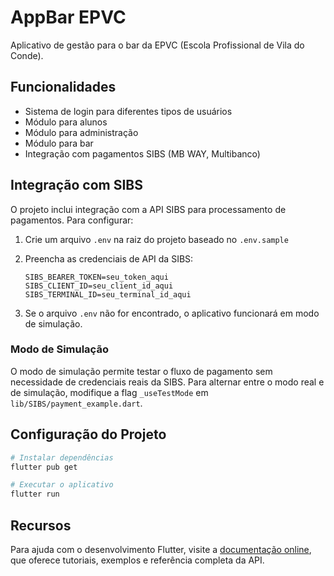 # AppBar EPVC

Aplicativo de gestão para o bar da EPVC (Escola Profissional de Vila do Conde).

## Funcionalidades

- Sistema de login para diferentes tipos de usuários
- Módulo para alunos
- Módulo para administração
- Módulo para bar
- Integração com pagamentos SIBS (MB WAY, Multibanco)

## Integração com SIBS

O projeto inclui integração com a API SIBS para processamento de pagamentos. Para configurar:

1. Crie um arquivo `.env` na raiz do projeto baseado no `.env.sample`
2. Preencha as credenciais de API da SIBS:
   ```
   SIBS_BEARER_TOKEN=seu_token_aqui
   SIBS_CLIENT_ID=seu_client_id_aqui
   SIBS_TERMINAL_ID=seu_terminal_id_aqui
   ```

3. Se o arquivo `.env` não for encontrado, o aplicativo funcionará em modo de simulação.

### Modo de Simulação

O modo de simulação permite testar o fluxo de pagamento sem necessidade de credenciais reais da SIBS.
Para alternar entre o modo real e de simulação, modifique a flag `_useTestMode` em `lib/SIBS/payment_example.dart`.

## Configuração do Projeto

```bash
# Instalar dependências
flutter pub get

# Executar o aplicativo
flutter run
```

## Recursos

Para ajuda com o desenvolvimento Flutter, visite a [documentação online](https://docs.flutter.dev/), que oferece tutoriais, exemplos e referência completa da API.
